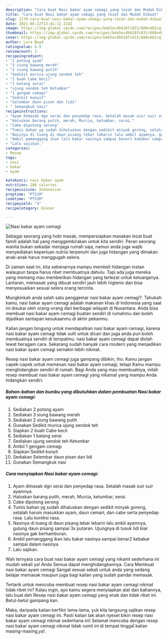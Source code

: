 ```yaml
---
description: "Cara buat Nasi bakar ayam cemagi yang lezat dan Mudah Dibuat"
title: "Cara buat Nasi bakar ayam cemagi yang lezat dan Mudah Dibuat"
slug: 1170-cara-buat-nasi-bakar-ayam-cemagi-yang-lezat-dan-mudah-dibuat
date: 2021-05-22T13:41:11.214Z
image: https://img-global.cpcdn.com/recipes/b4e5ecdb618fc831/680x482cq70/nasi-bakar-ayam-cemagi-foto-resep-utama.jpg
thumbnail: https://img-global.cpcdn.com/recipes/b4e5ecdb618fc831/680x482cq70/nasi-bakar-ayam-cemagi-foto-resep-utama.jpg
cover: https://img-global.cpcdn.com/recipes/b4e5ecdb618fc831/680x482cq70/nasi-bakar-ayam-cemagi-foto-resep-utama.jpg
author: Lura Boyd
ratingvalue: 4.9
reviewcount: 3
recipeingredient:
- "2 potong ayam"
- "3 siung bawang merah"
- "2 siung bawang putih"
- "Sedikit murica ujung sendok teh"
- "2 buah Cabe kecil"
- "1 batang serai"
- "ujung sendok teh Ketumbar"
- "1 gengam cemagi"
- "Sedikit kunyit"
- "Selembar daun pisan dan lidi"
- " Semangkuk nasi"
recipeinstructions:
- "Ayam dimasak dgn serai dan penyedap rasa. Setalah masak suir suir ayamnya."
- "Haluskan barang putih, merah, Murcia, ketumbar, serai."
- "Cabe dipotong serong"
- "Tumis bahan yg sudah dihaluskan dengan sedikit minyak goreng, setalah harum masukkan ayam, daun cemari, dan cabe serta penyedap rasa. Lalu koreksi rasa."
- "Nasinya di tuang di daun pisang lebar lebarin lalu ambil ayamnya, gulung daun pisang sampai 3x putaran. Ujungnya di tusuk lidi biar nasinya gak berhamburan."
- "Ambil pemanggang ikan lalu bakar nasinya sampai benar2 kebakar sampai dalam nasinya"
- "Lalu sajikan."
categories:
- Resep
tags:
- nasi
- bakar
- ayam

katakunci: nasi bakar ayam 
nutrition: 208 calories
recipecuisine: Indonesian
preptime: "PT21M"
cooktime: "PT53M"
recipeyield: "3"
recipecategory: Dinner

---
```



![Nasi bakar ayam cemagi](https://img-global.cpcdn.com/recipes/b4e5ecdb618fc831/680x482cq70/nasi-bakar-ayam-cemagi-foto-resep-utama.jpg)

Sebagai seorang yang hobi masak, mempersiapkan masakan lezat buat famili adalah hal yang menggembirakan untuk kita sendiri. Peran seorang  wanita bukan sekadar menjaga rumah saja, namun anda juga wajib menyediakan keperluan nutrisi terpenuhi dan juga hidangan yang dimakan anak-anak harus menggugah selera.

Di zaman  saat ini, kita sebenarnya mampu membeli hidangan instan walaupun tanpa harus ribet membuatnya dahulu. Tapi ada juga mereka yang memang mau memberikan hidangan yang terlezat untuk keluarganya. Lantaran, memasak yang dibuat sendiri jauh lebih higienis dan bisa menyesuaikan sesuai selera orang tercinta. 



Mungkinkah anda salah satu penggemar nasi bakar ayam cemagi?. Tahukah kamu, nasi bakar ayam cemagi adalah makanan khas di Indonesia yang saat ini disukai oleh orang-orang dari berbagai wilayah di Nusantara. Anda bisa membuat nasi bakar ayam cemagi buatan sendiri di rumahmu dan boleh dijadikan santapan kesukaanmu di akhir pekanmu.

Kalian jangan bingung untuk mendapatkan nasi bakar ayam cemagi, karena nasi bakar ayam cemagi tidak sulit untuk dicari dan juga anda pun boleh membuatnya sendiri di tempatmu. nasi bakar ayam cemagi dapat diolah lewat beragam cara. Sekarang sudah banyak cara modern yang menjadikan nasi bakar ayam cemagi semakin lebih nikmat.

Resep nasi bakar ayam cemagi juga gampang dibikin, lho. Kamu jangan capek-capek untuk memesan nasi bakar ayam cemagi, tetapi Kamu mampu menghidangkan sendiri di rumah. Bagi Anda yang mau membuatnya, inilah resep membuat nasi bakar ayam cemagi yang nikamat yang mampu Anda hidangkan sendiri.

<!--inarticleads1-->

##### Bahan-bahan dan bumbu yang dibutuhkan dalam pembuatan Nasi bakar ayam cemagi:

1. Sediakan 2 potong ayam
1. Sediakan 3 siung bawang merah
1. Sediakan 2 siung bawang putih
1. Gunakan Sedikit murica ujung sendok teh
1. Siapkan 2 buah Cabe kecil
1. Sediakan 1 batang serai
1. Sediakan ujung sendok teh Ketumbar
1. Ambil 1 gengam cemagi
1. Siapkan Sedikit kunyit
1. Sediakan Selembar daun pisan dan lidi
1. Gunakan  Semangkuk nasi




<!--inarticleads2-->

##### Cara menyiapkan Nasi bakar ayam cemagi:

1. Ayam dimasak dgn serai dan penyedap rasa. Setalah masak suir suir ayamnya.
1. Haluskan barang putih, merah, Murcia, ketumbar, serai.
1. Cabe dipotong serong
1. Tumis bahan yg sudah dihaluskan dengan sedikit minyak goreng, setalah harum masukkan ayam, daun cemari, dan cabe serta penyedap rasa. Lalu koreksi rasa.
1. Nasinya di tuang di daun pisang lebar lebarin lalu ambil ayamnya, gulung daun pisang sampai 3x putaran. Ujungnya di tusuk lidi biar nasinya gak berhamburan.
1. Ambil pemanggang ikan lalu bakar nasinya sampai benar2 kebakar sampai dalam nasinya
1. Lalu sajikan.




Wah ternyata cara buat nasi bakar ayam cemagi yang nikamt sederhana ini mudah sekali ya! Anda Semua dapat menghidangkannya. Cara Membuat nasi bakar ayam cemagi Sangat sesuai sekali untuk anda yang sedang belajar memasak maupun juga bagi kalian yang sudah pandai memasak.

Tertarik untuk mencoba membuat resep nasi bakar ayam cemagi nikmat tidak ribet ini? Kalau ingin, ayo kamu segera menyiapkan alat dan bahannya, lalu buat deh Resep nasi bakar ayam cemagi yang enak dan tidak ribet ini. Betul-betul gampang kan. 

Maka, daripada kalian berfikir lama-lama, yuk kita langsung sajikan resep nasi bakar ayam cemagi ini. Pasti kalian tak akan nyesel bikin resep nasi bakar ayam cemagi nikmat sederhana ini! Selamat mencoba dengan resep nasi bakar ayam cemagi nikmat tidak rumit ini di tempat tinggal kalian masing-masing,ya!.

